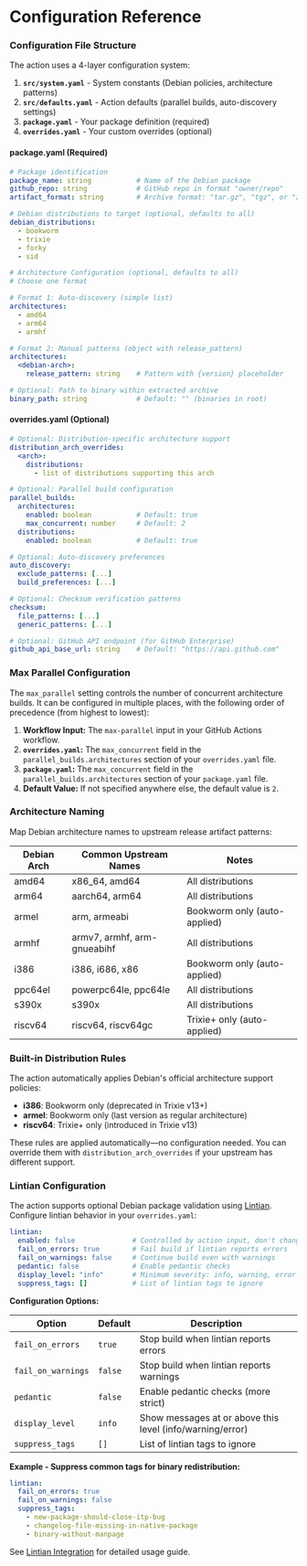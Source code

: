 # Configuration Reference

### Configuration File Structure

The action uses a 4-layer configuration system:

1. **`src/system.yaml`** - System constants (Debian policies, architecture patterns)
2. **`src/defaults.yaml`** - Action defaults (parallel builds, auto-discovery settings)
3. **`package.yaml`** - Your package definition (required)
4. **`overrides.yaml`** - Your custom overrides (optional)

#### package.yaml (Required)

```yaml
# Package identification
package_name: string           # Name of the Debian package
github_repo: string            # GitHub repo in format "owner/repo"
artifact_format: string        # Archive format: "tar.gz", "tgz", or "zip"

# Debian distributions to target (optional, defaults to all)
debian_distributions:
  - bookworm
  - trixie
  - forky
  - sid

# Architecture Configuration (optional, defaults to all)
# Choose one format

# Format 1: Auto-discovery (simple list)
architectures:
  - amd64
  - arm64
  - armhf

# Format 2: Manual patterns (object with release_pattern)
architectures:
  <debian-arch>:
    release_pattern: string    # Pattern with {version} placeholder

# Optional: Path to binary within extracted archive
binary_path: string            # Default: "" (binaries in root)
```

#### overrides.yaml (Optional)

```yaml
# Optional: Distribution-specific architecture support
distribution_arch_overrides:
  <arch>:
    distributions:
      - list of distributions supporting this arch

# Optional: Parallel build configuration
parallel_builds:
  architectures:
    enabled: boolean           # Default: true
    max_concurrent: number     # Default: 2
  distributions:
    enabled: boolean           # Default: true

# Optional: Auto-discovery preferences
auto_discovery:
  exclude_patterns: [...]
  build_preferences: [...]

# Optional: Checksum verification patterns
checksum:
  file_patterns: [...]
  generic_patterns: [...]

# Optional: GitHub API endpoint (for GitHub Enterprise)
github_api_base_url: string    # Default: "https://api.github.com"
```

### Max Parallel Configuration

The `max_parallel` setting controls the number of concurrent architecture builds. It can be configured in multiple places, with the following order of precedence (from highest to lowest):

1.  **Workflow Input:** The `max-parallel` input in your GitHub Actions workflow.
2.  **`overrides.yaml`:** The `max_concurrent` field in the `parallel_builds.architectures` section of your `overrides.yaml` file.
3.  **`package.yaml`:** The `max_concurrent` field in the `parallel_builds.architectures` section of your `package.yaml` file.
4.  **Default Value:** If not specified anywhere else, the default value is `2`.

### Architecture Naming

Map Debian architecture names to upstream release artifact patterns:

| Debian Arch | Common Upstream Names | Notes |
|-------------|----------------------|-------|
| amd64       | x86_64, amd64 | All distributions |
| arm64       | aarch64, arm64 | All distributions |
| armel       | arm, armeabi | Bookworm only (auto-applied) |
| armhf       | armv7, armhf, arm-gnueabihf | All distributions |
| i386        | i386, i686, x86 | Bookworm only (auto-applied) |
| ppc64el     | powerpc64le, ppc64le | All distributions |
| s390x       | s390x | All distributions |
| riscv64     | riscv64, riscv64gc | Trixie+ only (auto-applied) |

### Built-in Distribution Rules

The action automatically applies Debian's official architecture support policies:

- **i386**: Bookworm only (deprecated in Trixie v13+)
- **armel**: Bookworm only (last version as regular architecture)
- **riscv64**: Trixie+ only (introduced in Trixie v13)

These rules are applied automatically—no configuration needed. You can override them with `distribution_arch_overrides` if your upstream has different support.

### Lintian Configuration

The action supports optional Debian package validation using [Lintian](https://lintian.debian.org/). Configure lintian behavior in your `overrides.yaml`:

```yaml
lintian:
  enabled: false              # Controlled by action input, don't change
  fail_on_errors: true        # Fail build if lintian reports errors
  fail_on_warnings: false     # Continue build even with warnings
  pedantic: false             # Enable pedantic checks
  display_level: "info"       # Minimum severity: info, warning, error
  suppress_tags: []           # List of lintian tags to ignore
```

**Configuration Options:**

| Option | Default | Description |
|--------|---------|-------------|
| `fail_on_errors` | `true` | Stop build when lintian reports errors |
| `fail_on_warnings` | `false` | Stop build when lintian reports warnings |
| `pedantic` | `false` | Enable pedantic checks (more strict) |
| `display_level` | `info` | Show messages at or above this level (info/warning/error) |
| `suppress_tags` | `[]` | List of lintian tags to ignore |

**Example - Suppress common tags for binary redistribution:**

```yaml
lintian:
  fail_on_errors: true
  fail_on_warnings: false
  suppress_tags:
    - new-package-should-close-itp-bug
    - changelog-file-missing-in-native-package
    - binary-without-manpage
```

See [Lintian Integration](lintian-integration.md) for detailed usage guide.
